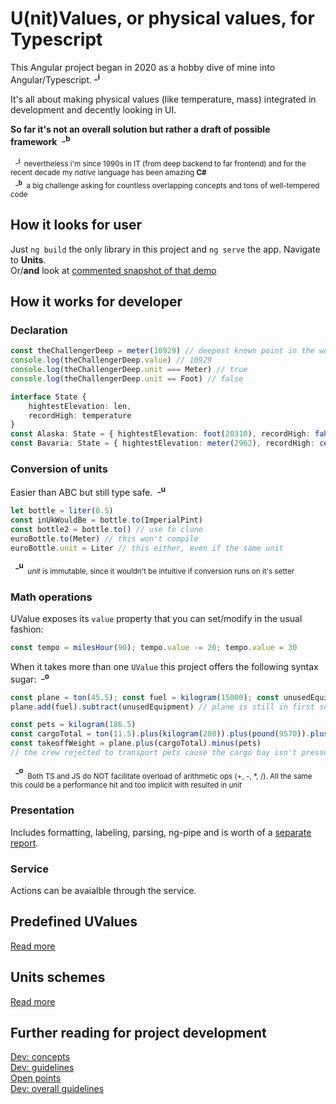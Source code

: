 # U(nit)Values, or physical values, for Typescript
This Angular project began in 2020 as a hobby dive of mine into Angular/Typescript.&nbsp;<sup>**_i**</sup>

It's all about making physical values (like temperature, mass) integrated in development and decently looking in UI.

**So far it's not an overall solution but rather a draft of possible framework**&nbsp;&nbsp;<sup>**_b**</sup>

&nbsp;&nbsp;<sub><sup>**_i**</sup>&nbsp;&nbsp;nevertheless i'm since 1990s in IT (from deep backend to far frontend) and for the recent decade my *native* language has been amazing **C#**</sub>\
&nbsp;&nbsp;<sub><sup>**_b**</sup>&nbsp;&nbsp;a big challenge asking for countless overlapping concepts and tons of well-tempered code</sub>

## How it looks for user
Just `ng build` the only library in this project and `ng serve` the app. Navigate to **Units**.\
Or/**and** look at [commented snapshot of that demo](readme+/img_aircrafts-commented.jpg)

## How it works for developer
### Declaration
```typescript
const theChallengerDeep = meter(10929) // deepest known point in the world ocean 
console.log(theChallengerDeep.value) // 10929
console.log(theChallengerDeep.unit === Meter) // true
console.log(theChallengerDeep.unit == Foot) // false

interface State {
    hightestElevation: len,
    recordHigh: temperature
}
const Alaska: State = { hightestElevation: foot(20310), recordHigh: fahrenheit(100) }
const Bavaria: State = { hightestElevation: meter(2962), recordHigh: celsius(40.3) }
```
### Conversion of units
Easier than ABC but still type safe.&nbsp;&nbsp;<sup>**_u**</sup>
```typescript
let bottle = liter(0.5)
const inUkWouldBe = bottle.to(ImperialPint)
const bottle2 = bottle.to() // use to clone
euroBottle.to(Meter) // this won't compile
euroBottle.unit = Liter // this either, even if the same unit
```
&nbsp;&nbsp;<sup>**_u**</sup><sub>&nbsp;&nbsp;*unit* is immutable, since it wouldn't be intuitive if conversion runs on it's setter</sub>

### Math operations
UValue exposes its `value` property that you can set/modify in the usual fashion:
```typescript 
const tempo = milesHour(90); tempo.value -= 20; tempo.value = 30 
```

 When it takes more than one `UValue` this project offers the following syntax sugar:&nbsp;&nbsp;<sup>**_o**</sup>
```typescript 
const plane = ton(45.5); const fuel = kilogram(15000); const unusedEquipment = kilogram(15 * 75)
plane.add(fuel).subtract(unusedEquipment) // plane is still in first set tons

const pets = kilogram(186.5)
const cargoTotal = ton(11.5).plus(kilogram(280)).plus(pound(9570)).plus(pets) // also tons
const takeoffWeight = plane.plus(cargoTotal).minus(pets)
// the crew rejected to transport pets cause the cargo bay isn't pressuresized
```
&nbsp;&nbsp;<sup>**_o**</sup><sub>&nbsp;&nbsp;Both TS and JS do NOT facilitate overload of arithmetic ops (+, -, *, /). All the same this could be a performance hit and too implicit with resulted in *unit*</sub>

### Presentation
Includes formatting, labeling, parsing, ng-pipe and is worth of a [separate report](readme+/doc_uval-presentation.md).
### Service
Actions can be avaialble through the service.

## Predefined UValues
[Read more](readme+/doc_predefined-uvalues.md)

## Units schemes
[Read more](readme+/doc_uvalues-schemes.md)

## Further reading for project development
[Dev: concepts](readme+/_project_concepts.md)\
[Dev: guidelines](readme+/dev_guidelines.md)\
[Open points](readme+/doc_open-points.md)\
[Dev: overall guidelines](readme+/dev_concerns.md)


